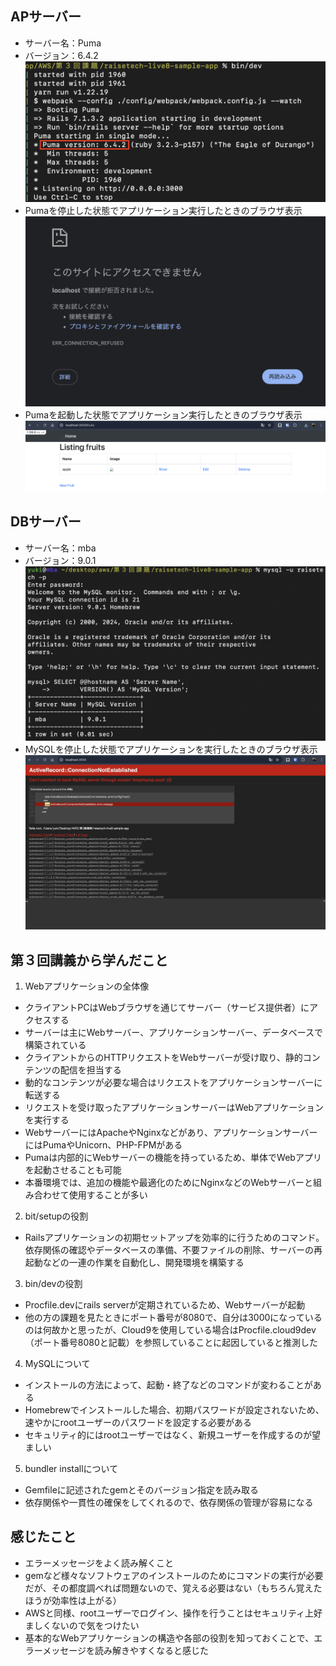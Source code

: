 ## APサーバー
 - サーバー名：Puma
 - バージョン：6.4.2
 ![APserver](images03/APserver.png)
 - Pumaを停止した状態でアプリケーション実行したときのブラウザ表示
 ![Browser_appstopped](images03/Browser_appstopped.png)
 - Pumaを起動した状態でアプリケーション実行したときのブラウザ表示
 ![Browser_apprunning](images03/Browser_apprunning.png)
## DBサーバー
 - サーバー名：mba
 - バージョン：9.0.1
 ![DBserver](images03/DBserver.png)
 - MySQLを停止した状態でアプリケーションを実行したときのブラウザ表示
 ![DBserver_stopped](images03/DBserver_stopped.png)
## 第３回講義から学んだこと
1. Webアプリケーションの全体像
 - クライアントPCはWebブラウザを通じてサーバー（サービス提供者）にアクセスする
 - サーバーは主にWebサーバー、アプリケーションサーバー、データベースで構築されている
 - クライアントからのHTTPリクエストをWebサーバーが受け取り、静的コンテンツの配信を担当する
 - 動的なコンテンツが必要な場合はリクエストをアプリケーションサーバーに転送する
 - リクエストを受け取ったアプリケーションサーバーはWebアプリケーションを実行する
 - WebサーバーにはApacheやNginxなどがあり、アプリケーションサーバーにはPumaやUnicorn、PHP-FPMがある
 - Pumaは内部的にWebサーバーの機能を持っているため、単体でWebアプリを起動させることも可能
 - 本番環境では、追加の機能や最適化のためにNginxなどのWebサーバーと組み合わせて使用することが多い
2. bit/setupの役割
 - Railsアプリケーションの初期セットアップを効率的に行うためのコマンド。依存関係の確認やデータベースの準備、不要ファイルの削除、サーバーの再起動などの一連の作業を自動化し、開発環境を構築する
3. bin/devの役割
 - Procfile.devにrails serverが定期されているため、Webサーバーが起動
 - 他の方の課題を見たときにポート番号が8080で、自分は3000になっているのは何故かと思ったが、Cloud9を使用している場合はProcfile.cloud9dev（ポート番号8080と記載）を参照していることに起因していると推測した
4. MySQLについて
 - インストールの方法によって、起動・終了などのコマンドが変わることがある
 - Homebrewでインストールした場合、初期パスワードが設定されないため、速やかにrootユーザーのパスワードを設定する必要がある
 - セキュリティ的にはrootユーザーではなく、新規ユーザーを作成するのが望ましい
5. bundler installについて
 - Gemfileに記述されたgemとそのバージョン指定を読み取る
 - 依存関係や一貫性の確保をしてくれるので、依存関係の管理が容易になる

## 感じたこと
 - エラーメッセージをよく読み解くこと
 - gemなど様々なソフトウェアのインストールのためにコマンドの実行が必要だが、その都度調べれば問題ないので、覚える必要はない（もちろん覚えたほうが効率性は上がる）
 - AWSと同様、rootユーザーでログイン、操作を行うことはセキュリティ上好ましくないので気をつけたい
 - 基本的なWebアプリケーションの構造や各部の役割を知っておくことで、エラーメッセージを読み解きやすくなると感じた
